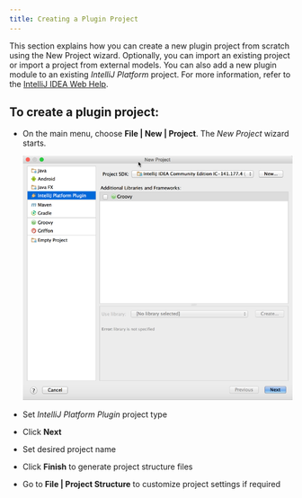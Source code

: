 ```yaml
---
title: Creating a Plugin Project
---
```


This section explains how you can create a new plugin project from scratch using the New Project wizard.  Optionally, you can import an existing project or import a project from external models. You can also add a new plugin module to an existing *IntelliJ Platform* project.
For more information, refer to the [IntelliJ IDEA Web Help](https://www.jetbrains.com/idea/help/new-project-wizard.html).

## To create a plugin project:

*  On the main menu, choose **File \| New \| Project**. The *New Project*
   wizard starts.

   ![New Project Wizard](img/new_project_wizard.png)

*  Set *IntelliJ Platform Plugin* project type
*  Click **Next**
*  Set desired project name
*  Click **Finish** to generate project structure files
*  Go to **File \| Project Structure** to customize project settings if required

